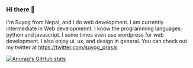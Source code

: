 ### Hi there 👋

I'm Suyog from Nepal, and I do web development. I am currently intermediate in Web developmennt. I know the programming languages: python and javascript. I some times even use wordpress for web development. I also enjoy ui, ux, and design in general. You can check out my twitter at https://twitter.com/suyog_prasai. 

[![Anurag's GitHub stats](https://github-readme-stats.vercel.app/api?username=codingNSP)](https://github.com/anuraghazra/github-readme-stats)

